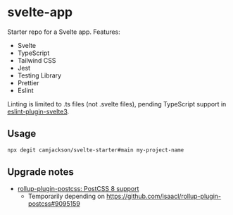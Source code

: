 # svelte-app

Starter repo for a Svelte app. Features:

- Svelte
- TypeScript
- Tailwind CSS
- Jest
- Testing Library
- Prettier
- Eslint

Linting is limited to .ts files (not .svelte files), pending TypeScript support in
[eslint-plugin-svelte3](https://github.com/sveltejs/eslint-plugin-svelte3/issues/68).

## Usage

```sh
npx degit camjackson/svelte-starter#main my-project-name
```

## Upgrade notes

- [rollup-plugin-postcss: PostCSS 8 support](https://github.com/egoist/rollup-plugin-postcss/issues/324)
  - Temporarily depending on https://github.com/isaacl/rollup-plugin-postcss#9095159
